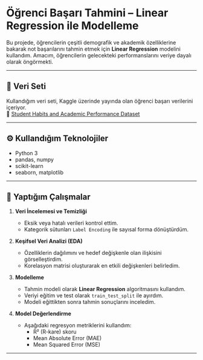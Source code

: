 # Öğrenci Başarı Tahmini – Linear Regression ile Modelleme

Bu projede, öğrencilerin çeşitli demografik ve akademik özelliklerine bakarak not başarılarını tahmin etmek için **Linear Regression** modelini kullandım. Amacım, öğrencilerin gelecekteki performanslarını veriye dayalı olarak öngörmekti.

---

## 📁 Veri Seti

Kullandığım veri seti, Kaggle üzerinde yayında olan öğrenci başarı verilerini içeriyor.  
📌 [Student Habits and Academic Performance Dataset](https://www.kaggle.com/datasets/aryan208/student-habits-and-academic-performance-dataset)

---

## ⚙️ Kullandığım Teknolojiler

- Python 3  
- pandas, numpy  
- scikit-learn  
- seaborn, matplotlib  

---

## 🧪 Yaptığım Çalışmalar

1. **Veri İncelemesi ve Temizliği**  
   - Eksik veya hatalı verileri kontrol ettim.  
   - Kategorik sütunları `Label Encoding` ile sayısal forma dönüştürdüm.

2. **Keşifsel Veri Analizi (EDA)**  
   - Özelliklerin dağılımını ve hedef değişkenle olan ilişkisini görselleştirdim.  
   - Korelasyon matrisi oluşturarak en etkili değişkenleri belirledim.

3. **Modelleme**  
   - Tahmin modeli olarak **Linear Regression** algoritmasını kullandım.  
   - Veriyi eğitim ve test olarak `train_test_split` ile ayırdım.  
   - Modeli eğittikten sonra tahmin sonuçlarını inceledim.

4. **Model Değerlendirme**  
   - Aşağıdaki regresyon metriklerini kullandım:  
     - R² (R-kare) skoru  
     - Mean Absolute Error (MAE)  
     - Mean Squared Error (MSE)  

---

